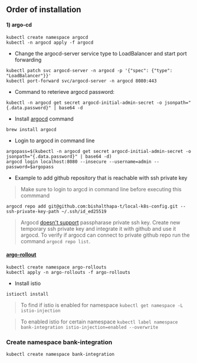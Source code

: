 ## Order of installation 

#### 1) argo-cd

```
kubectl create namespace argocd
kubectl -n argocd apply -f argocd 
```

- Change the argocd-server service type to LoadBalancer and start port forwarding
```
kubectl patch svc argocd-server -n argocd -p '{"spec": {"type": "LoadBalancer"}}'
kubectl port-forward svc/argocd-server -n argocd 8080:443
```
- Command to reterieve argocd password:
```
kubectl -n argocd get secret argocd-initial-admin-secret -o jsonpath="{.data.password}" | base64 -d
```

- Install [argocd](https://argo-cd.readthedocs.io/en/stable/cli_installation) command
```
brew install argocd
```

- Login to argocd in command line
```
argopass=$(kubectl -n argocd get secret argocd-initial-admin-secret -o jsonpath="{.data.password}" | base64 -d)
argocd login localhost:8080 --insecure --username=admin --password=$argopass
```

- Example to add github repository that is reachable with ssh private key
> Make sure to login to argcd in command line before executing this commmand
```
argocd repo add git@github.com:bishalthapa-t/local-k8s-config.git --ssh-private-key-path ~/.ssh/id_ed25519
```
> Argocd [doesn't support](https://github.com/argoproj/argo-cd/issues/1894) passpharase private ssh key.  Create new temporary ssh private key and integrate it with github and use it argocd. To verify if argocd can connect to private github repo run the command `argocd repo list`.


####  [argo-rollout](https://argoproj.github.io/argo-rollouts/installation/)

```
kubectl create namespace argo-rollouts
kubectl apply -n argo-rollouts -f argo-rollouts
```

- Install istio
```properties
istioctl install
```

> To find if istio is enabled for namespace
```kubectl get namespace -L istio-injection```

> To enabled istio for certain namespace ```kubectl label namespace bank-integration istio-injection=enabled --overwrite```

### Create namespace bank-integration
```
kubectl create namespace bank-integration
```
